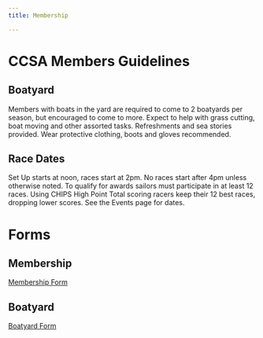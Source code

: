 ```yaml
---
title: Membership

---
```


# CCSA Members Guidelines
  
## Boatyard
 Members with boats in the yard are required to come to 2 boatyards per season, but encouraged to come to more. Expect to help with grass cutting, boat moving and other assorted tasks. Refreshments and sea stories provided. Wear protective clothing, boots and gloves recommended.

## Race Dates
Set Up starts at noon, races start at 2pm. No races start after 4pm unless otherwise noted. To qualify for awards sailors must participate in at least 12 races. Using CHIPS High Point Total scoring racers keep their 12 best races, dropping lower scores. See the Events page for dates.

# Forms

## Membership
<a href="/assets/misc-files/CCSA Boatyard 2024.pdf">Membership Form</a>
## Boatyard
<a href="/assets/misc-files/CCSA Boatyard 2024.pdf">Boatyard Form</a>
